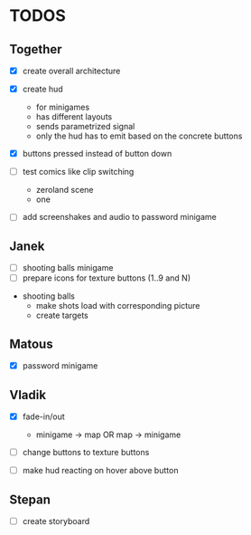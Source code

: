 # TODOS

## Together

- [x] create overall architecture
- [x] create hud
  - for minigames
  - has different layouts
  - sends parametrized signal
  - only the hud has to emit based on the concrete buttons 
- [x] buttons pressed instead of button down

- [ ] test comics like clip switching
  - zeroland scene
  - one 

- [ ] add screenshakes and audio to password minigame

## Janek

- [ ] shooting balls minigame
- [ ] prepare icons for texture buttons (1..9 and N)

- shooting balls
  - make shots load with corresponding picture
  - create targets

## Matous

- [x] password minigame

## Vladik

- [x] fade-in/out
  -  minigame -> map OR map -> minigame

- [ ] change buttons to texture buttons
- [ ] make hud reacting on hover above button

## Stepan

- [ ] create storyboard
